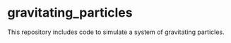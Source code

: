 # gravitating_particles
This repository includes code to simulate a system of gravitating particles.

